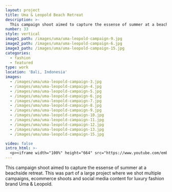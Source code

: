 ```yaml
---
layout: project
title: Uma & Leopold Beach Retreat
description: >-
  This campaign shoot aimed to capture the essense of summer at a beachside retreat. This was part of a large project where we shot multiple campaigns, ecommerce shoots and social media content for luxury fashion brand Uma & Leopold.
number: 33
style: vertical
image1_path: /images/uma/uma-leopold-campaign-9.jpg
image2_path: /images/uma/uma-leopold-campaign-6.jpg
image3_path: /images/uma/uma-leopold-campaign-15.jpg
categories:
  - fashion
  - featured
type: work
location: 'Bali, Indonesia'
images:
  - /images/uma/uma-leopold-campaign-3.jpg
  - /images/uma/uma-leopold-campaign-4.jpg
  - /images/uma/uma-leopold-campaign-5.jpg
  - /images/uma/uma-leopold-campaign-6.jpg
  - /images/uma/uma-leopold-campaign-7.jpg
  - /images/uma/uma-leopold-campaign-8.jpg
  - /images/uma/uma-leopold-campaign-9.jpg
  - /images/uma/uma-leopold-campaign-10.jpg
  - /images/uma/uma-leopold-campaign-11.jpg
  - /images/uma/uma-leopold-campaign-12.jpg
  - /images/uma/uma-leopold-campaign-13.jpg
  - /images/uma/uma-leopold-campaign-15.jpg

video: false
intro_html: >-
  <p><iframe width="100%" height="664" src="https://www.youtube.com/embed/ZFb177wtTEo" frameborder="0" allow="accelerometer; autoplay; encrypted-media; gyroscope; picture-in-picture" allowfullscreen></iframe></p>
---
```


This campaign shoot aimed to capture the essense of summer at a beachside retreat.  This was part of a large project where we shot multiple campaigns, ecommerce shoots and social media content for luxury fashion brand Uma & Leopold.
